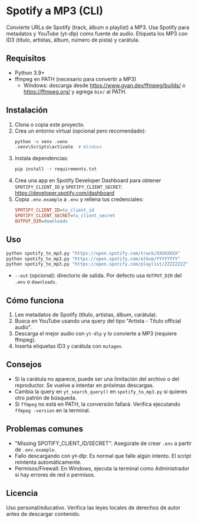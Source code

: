 # Spotify a MP3 (CLI)

Convierte URLs de Spotify (track, álbum o playlist) a MP3. Usa Spotify para metadatos y YouTube (yt-dlp) como fuente de audio. Etiqueta los MP3 con ID3 (título, artistas, álbum, número de pista) y carátula.

## Requisitos
- Python 3.9+
- ffmpeg en PATH (necesario para convertir a MP3)
  - Windows: descarga desde https://www.gyan.dev/ffmpeg/builds/ o https://ffmpeg.org/ y agrega `bin/` al PATH.

## Instalación
1. Clona o copia este proyecto.
2. Crea un entorno virtual (opcional pero recomendado):
   ```bash
   python -m venv .venv
   .venv\Scripts\activate  # Windows
   ```
3. Instala dependencias:
   ```bash
   pip install -r requirements.txt
   ```
4. Crea una app en Spotify Developer Dashboard para obtener `SPOTIFY_CLIENT_ID` y `SPOTIFY_CLIENT_SECRET`: https://developer.spotify.com/dashboard
5. Copia `.env.example` a `.env` y rellena tus credenciales:
   ```ini
   SPOTIFY_CLIENT_ID=tu_client_id
   SPOTIFY_CLIENT_SECRET=tu_client_secret
   OUTPUT_DIR=downloads
   ```

## Uso
```bash
python spotify_to_mp3.py "https://open.spotify.com/track/XXXXXXXX"
python spotify_to_mp3.py "https://open.spotify.com/album/YYYYYYYY"
python spotify_to_mp3.py "https://open.spotify.com/playlist/ZZZZZZZZ" --out "mis_descargas"
```

- `--out` (opcional): directorio de salida. Por defecto usa `OUTPUT_DIR` del `.env` o `downloads`.

## Cómo funciona
1. Lee metadatos de Spotify (título, artistas, álbum, carátula).
2. Busca en YouTube usando una query del tipo "Artista - Título official audio".
3. Descarga el mejor audio con `yt-dlp` y lo convierte a MP3 (requiere ffmpeg).
4. Inserta etiquetas ID3 y carátula con `mutagen`.

## Consejos
- Si la carátula no aparece, puede ser una limitación del archivo o del reproductor. Se vuelve a intentar en próximas descargas.
- Cambia la query en `yt_search_query()` en `spotify_to_mp3.py` si quieres otro patrón de búsqueda.
- Si `ffmpeg` no está en PATH, la conversión fallará. Verifica ejecutando `ffmpeg -version` en la terminal.

## Problemas comunes
- "Missing SPOTIFY_CLIENT_ID/SECRET": Asegúrate de crear `.env` a partir de `.env.example`.
- Fallo descargando con yt-dlp: Es normal que falle algún intento. El script reintenta automáticamente.
- Permisos/Firewall: En Windows, ejecuta la terminal como Administrador si hay errores de red o permisos.

## Licencia
Uso personal/educativo. Verifica las leyes locales de derechos de autor antes de descargar contenido.
